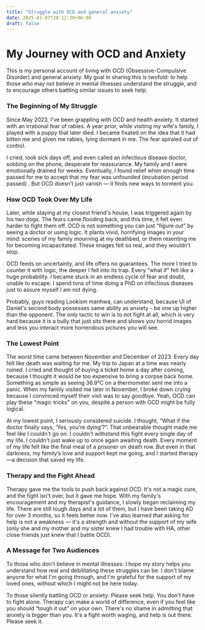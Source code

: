 ```yaml
---
title: "Struggle with OCD and general anxiety"
date: 2025-01-07T20:12:30+06:00
draft: false
---
```


# My Journey with OCD and Anxiety

This is my personal account of living with OCD (Obsessive-Compulsive Disorder) and general anxiety. My goal in sharing this is twofold: to help those who may not believe in mental illnesses understand the struggle, and to encourage others battling similar issues to seek help.

### The Beginning of My Struggle

Since May 2023, I've been grappling with OCD and health anxiety. It started with an irrational fear of rabies. A year prior, while visiting my wife's family, I played with a puppy that later died. I became fixated on the idea that it had bitten me and given me rabies, lying dormant in me. The fear spiraled out of control.

I cried, took sick days off, and even called an infectious disease doctor, sobbing on the phone, desperate for reassurance. My family and I were emotionally drained for weeks. Eventually, I found relief when enough time passed for me to accept that my fear was unfounded (incubation period passed) . But OCD doesn’t just vanish — it finds new ways to torment you.

### How OCD Took Over My Life

Later, while staying at my closest friend's house, I was triggered again by his two dogs. The fears came flooding back, and this time, it felt even harder to fight them off. OCD is not something you can just “figure out” by seeing a doctor or using logic. It plants vivid, horrifying images in your mind: scenes of my family mourning at my deathbed, or them resenting me for becoming incapacitated. These images felt so real, and they wouldn't stop.

OCD feeds on uncertainty, and life offers no guarantees. The more I tried to counter it with logic, the deeper I fell into its trap. Every “what if” felt like a huge probability. I became stuck in an endless cycle of fear and doubt, unable to escape. I spend tons of time doing a PhD on infectious diseases just to assure myself I am not dying.

Probably, guys reading Lookism manhwa, can understand, because UI of Daniel's second body possesses same ability as anxiety - be one up higher than the opponent. The only tactic to win is to not fight at all, which is very hard because it is a bully that just sits there and shows you horrid images and less you interact more horrendous pictures you will see.

### The Lowest Point

The worst time came between November and December of 2023. Every day felt like death was waiting for me. My trip to Japan at a time was nearly ruined. I cried and thought of buying a ticket home a day after coming, because I thought it would be too expensive to bring a corpse back home. Something as simple as seeing 36.9°C on a thermometer sent me into a panic. When my family visited me later in November, I broke down crying because I convinced myself their visit was to say goodbye. Yeah, OCD can play these "magic tricks" on you, despite a person with OCD might be fully logical.

At my lowest point, I seriously considered suicide. I thought, “What if the doctor finally says, ‘Yes, you're dying’?”. That unbearable thought made me feel like I couldn't go on. I couldn't withstand this fight every single day of my life. I couldn't just wake up to once again awaiting death. Every moment of my life felt like the final meal of a prisoner on death row. But even in that darkness, my family’s love and support kept me going, and I started therapy—a decision that saved my life.

### Therapy and the Fight Ahead

Therapy gave me the tools to push back against OCD. It's not a magic cure, and the fight isn't over, but it gave me hope. With my family's encouragement and my therapist's guidance, I slowly began reclaiming my life. There are still tough days and a lot of them, but I have been taking AD for over 3 months, so it feels better now. I've also learned that asking for help is not a weakness — it's a strength and without the support of my wife (only she and my mother and my sister knew I had trouble with HA, other close friends just knew that I battle OCD).

### A Message for Two Audiences

To those who don't believe in mental illnesses: I hope my story helps you understand how real and debilitating these struggles can be. I don't blame anyone for what I'm going through, and I'm grateful for the support of my loved ones, without which I might not be here today.

To those silently battling OCD or anxiety: Please seek help. You don't have to fight alone. Therapy can make a world of difference, even if you feel like you should “tough it out” on your own. There's no shame in admitting that anxiety is bigger than you. It's a fight worth waging, and help is out there. Please seek it.
